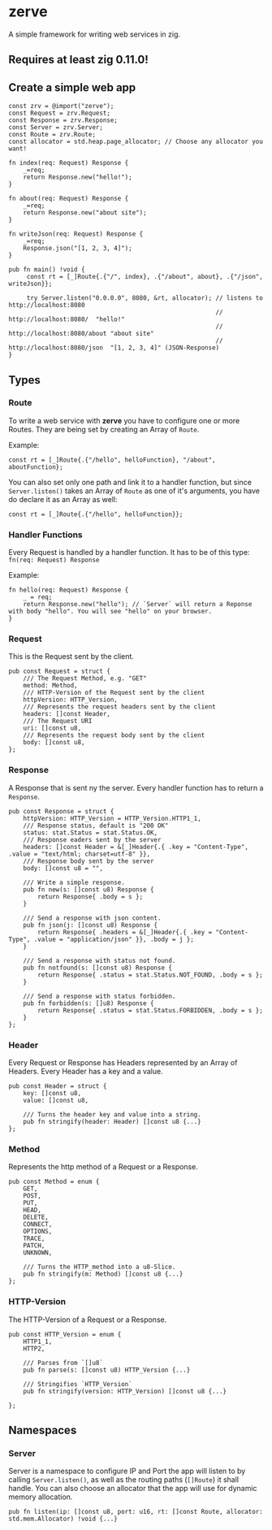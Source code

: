 # zerve
A simple framework for writing web services in zig.

## Requires at least zig 0.11.0!


## Create a simple web app

```zig
const zrv = @import("zerve");
const Request = zrv.Request;
const Response = zrv.Response;
const Server = zrv.Server;
const Route = zrv.Route;
const allocator = std.heap.page_allocator; // Choose any allocator you want!

fn index(req: Request) Response {
    _=req;
    return Response.new("hello!");
}

fn about(req: Request) Response {
    _=req;
    return Response.new("about site");
}

fn writeJson(req: Request) Response {
    _=req;
    Response.json("[1, 2, 3, 4]");
}

pub fn main() !void {
     const rt = [_]Route{.{"/", index}, .{"/about", about}, .{"/json", writeJson}};

     try Server.listen("0.0.0.0", 8080, &rt, allocator); // listens to http://localhost:8080
                                                         // http://localhost:8080/  "hello!"
                                                         // http://localhost:8080/about "about site"
                                                         // http://localhost:8080/json  "[1, 2, 3, 4]" (JSON-Response)
}
```

## Types

### Route

To write a web service with **zerve** you have to configure one or more Routes. They are being set by creating an Array of `Route`.

Example:
```zig
const rt = [_]Route{.{"/hello", helloFunction}, "/about", aboutFunction};
```
You can also set only one path and link it to a handler function, but since `Server.listen()` takes an Array of `Route` as one of it's arguments,
you have do declare it as an Array as well:
```zig
const rt = [_]Route{.{"/hello", helloFunction}};
```

### Handler Functions

Every Request is handled by a handler function. It has to be of this type: `fn(req: Request) Response`

Example:
```zig
fn hello(req: Request) Response {
    _ = req;
    return Response.new("hello"); // `Server` will return a Reponse with body "hello". You will see "hello" on your browser.
}
```

### Request

This is the Request sent by the client.
```zig
pub const Request = struct {
    /// The Request Method, e.g. "GET"
    method: Method,
    /// HTTP-Version of the Request sent by the client
    httpVersion: HTTP_Version,
    /// Represents the request headers sent by the client
    headers: []const Header,
    /// The Request URI
    uri: []const u8,
    /// Represents the request body sent by the client
    body: []const u8,
};
```

### Response

A Response that is sent ny the server. Every handler function has to return a `Response`.
```zig
pub const Response = struct {
    httpVersion: HTTP_Version = HTTP_Version.HTTP1_1,
    /// Response status, default is "200 OK"
    status: stat.Status = stat.Status.OK,
    /// Response eaders sent by the server
    headers: []const Header = &[_]Header{.{ .key = "Content-Type", .value = "text/html; charset=utf-8" }},
    /// Response body sent by the server
    body: []const u8 = "",

    /// Write a simple response.
    pub fn new(s: []const u8) Response {
        return Response{ .body = s };
    }

    /// Send a response with json content.
    pub fn json(j: []const u8) Response {
        return Response{ .headers = &[_]Header{.{ .key = "Content-Type", .value = "application/json" }}, .body = j };
    }

    /// Send a response with status not found.
    pub fn notfound(s: []const u8) Response {
        return Response{ .status = stat.Status.NOT_FOUND, .body = s };
    }

    /// Send a response with status forbidden.
    pub fn forbidden(s: []u8) Response {
        return Response{ .status = stat.Status.FORBIDDEN, .body = s };
    }
};
```

### Header

Every Request or Response has Headers represented by an Array of Headers. Every Header has a key and a value.
```zig
pub const Header = struct {
    key: []const u8,
    value: []const u8,

    /// Turns the header key and value into a string.
    pub fn stringify(header: Header) []const u8 {...}
};
```

### Method

Represents the http method of a Request or a Response.
```zig
pub const Method = enum {
    GET,
    POST,
    PUT,
    HEAD,
    DELETE,
    CONNECT,
    OPTIONS,
    TRACE,
    PATCH,
    UNKNOWN,

    /// Turns the HTTP_method into a u8-Slice.
    pub fn stringify(m: Method) []const u8 {...}
};
```

### HTTP-Version

The HTTP-Version of a Request or a Response.
```zig
pub const HTTP_Version = enum {
    HTTP1_1,
    HTTP2,

    /// Parses from `[]u8`
    pub fn parse(s: []const u8) HTTP_Version {...}

    /// Stringifies `HTTP_Version`
    pub fn stringify(version: HTTP_Version) []const u8 {...}

};
```

## Namespaces

### Server

Server is a namespace to configure IP and Port the app will listen to by calling `Server.listen()`, as well as the routing paths (`[]Route`) it shall handle.
You can also choose an allocator that the app will use for dynamic memory allocation.
```zig
pub fn listen(ip: []const u8, port: u16, rt: []const Route, allocator: std.mem.Allocator) !void {...}
```
